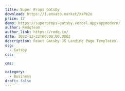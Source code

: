 ```yaml
---
title: Super Props Gatsby
download: https://1.envato.market/XxPe2o
price: 17
demo: https://superprops-gatsby.vercel.app/appmodern/
author: Redqteam
author_link: https://redq.io/
date: 2022-12-22T00:00:00.000Z
description: React Gatsby JS Landing Page Templates.
ssg:
  - Gatsby
css:

cms:

category:
  - Business
draft: false
---
```

